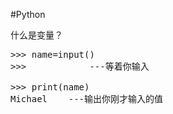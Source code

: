#Python

什么是变量？
<pre>
>>> name=input()
>>>            ---等着你输入

>>> print(name)
Michael    ---输出你刚才输入的值
</pre>